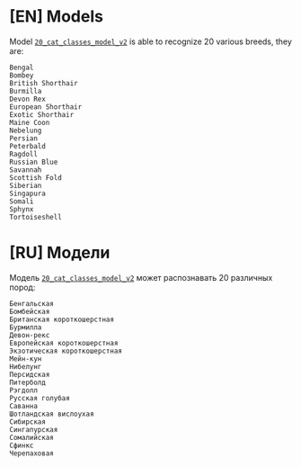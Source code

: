 # \[EN\] Models

Model [`20_cat_classes_model_v2`](https://www.dropbox.com/s/1lzg490mon371bo/20_cat_classes_model_v2.h5) is able to recognize 20 various breeds, they are:

```
Bengal
Bombey
British Shorthair
Burmilla
Devon Rex
European Shorthair
Exotic Shorthair
Maine Coon
Nebelung
Persian
Peterbald
Ragdoll
Russian Blue
Savannah
Scottish Fold
Siberian
Singapura
Somali
Sphynx
Tortoiseshell
```

# \[RU\] Модели

Модель [`20_cat_classes_model_v2`](https://www.dropbox.com/s/1lzg490mon371bo/20_cat_classes_model_v2.h5) может распознавать 20 различных пород:

```
Бенгальская
Бомбейская
Британская короткошерстная
Бурмилла
Девон-рекс
Европейская короткошерстная
Экзотическая короткошерстная
Мейн-кун
Нибелунг
Персидская
Питерболд
Рэгдолл
Русская голубая
Саванна
Шотландская вислоухая
Сибирская
Сингапурская
Сомалийская
Сфинкс
Черепаховая
```
